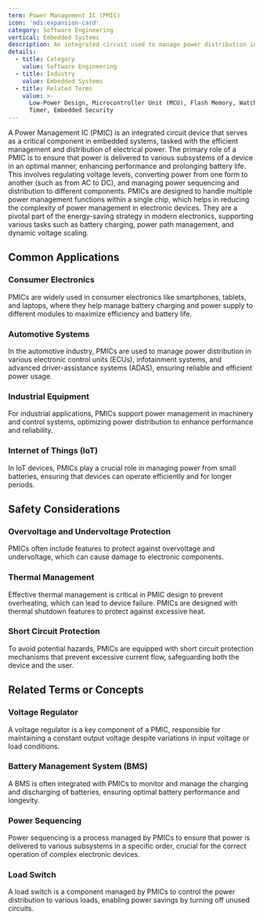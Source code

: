 ```yaml
---
term: Power Management IC (PMIC)
icon: 'mdi:expansion-card'
category: Software Engineering
vertical: Embedded Systems
description: An integrated circuit used to manage power distribution in embedded devices.
details:
  - title: Category
    value: Software Engineering
  - title: Industry
    value: Embedded Systems
  - title: Related Terms
    value: >-
      Low-Power Design, Microcontroller Unit (MCU), Flash Memory, Watchdog
      Timer, Embedded Security
---
```

A Power Management IC (PMIC) is an integrated circuit device that serves as a critical component in embedded systems, tasked with the efficient management and distribution of electrical power. The primary role of a PMIC is to ensure that power is delivered to various subsystems of a device in an optimal manner, enhancing performance and prolonging battery life. This involves regulating voltage levels, converting power from one form to another (such as from AC to DC), and managing power sequencing and distribution to different components. PMICs are designed to handle multiple power management functions within a single chip, which helps in reducing the complexity of power management in electronic devices. They are a pivotal part of the energy-saving strategy in modern electronics, supporting various tasks such as battery charging, power path management, and dynamic voltage scaling.

## Common Applications

### Consumer Electronics
PMICs are widely used in consumer electronics like smartphones, tablets, and laptops, where they help manage battery charging and power supply to different modules to maximize efficiency and battery life.

### Automotive Systems
In the automotive industry, PMICs are used to manage power distribution in various electronic control units (ECUs), infotainment systems, and advanced driver-assistance systems (ADAS), ensuring reliable and efficient power usage.

### Industrial Equipment
For industrial applications, PMICs support power management in machinery and control systems, optimizing power distribution to enhance performance and reliability.

### Internet of Things (IoT)
In IoT devices, PMICs play a crucial role in managing power from small batteries, ensuring that devices can operate efficiently and for longer periods.

## Safety Considerations

### Overvoltage and Undervoltage Protection
PMICs often include features to protect against overvoltage and undervoltage, which can cause damage to electronic components.

### Thermal Management
Effective thermal management is critical in PMIC design to prevent overheating, which can lead to device failure. PMICs are designed with thermal shutdown features to protect against excessive heat.

### Short Circuit Protection
To avoid potential hazards, PMICs are equipped with short circuit protection mechanisms that prevent excessive current flow, safeguarding both the device and the user.

## Related Terms or Concepts

### Voltage Regulator
A voltage regulator is a key component of a PMIC, responsible for maintaining a constant output voltage despite variations in input voltage or load conditions.

### Battery Management System (BMS)
A BMS is often integrated with PMICs to monitor and manage the charging and discharging of batteries, ensuring optimal battery performance and longevity.

### Power Sequencing
Power sequencing is a process managed by PMICs to ensure that power is delivered to various subsystems in a specific order, crucial for the correct operation of complex electronic devices.

### Load Switch
A load switch is a component managed by PMICs to control the power distribution to various loads, enabling power savings by turning off unused circuits.
